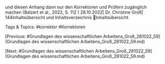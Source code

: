 und diesen Anhang dann nur den Korrektoren und Prüfern zugänglich 
machen
(Balzert et al., 2022, S. 112 )
28.10.2022| Dr. Christine Groß| 144Inhaltsübersicht und Inhaltsverzeichnis
Inhaltsübersicht

   Tags & Topics:
   #korrektor
   #Korrektoren

[Previous: #Grundlagen des wissenschaftlichen Arbeitens_Groß_281022_59](Grundlagen des wissenschaftlichen Arbeitens_Groß_281022_59.md)

[Next: #Grundlagen des wissenschaftlichen Arbeitens_Groß_281022_59](Grundlagen des wissenschaftlichen Arbeitens_Groß_281022_59.md)